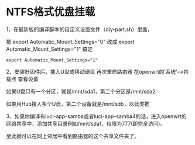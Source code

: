 # NTFS格式优盘挂载

1、在最新版的编译脚本的自定义设置文件（diy-part.sh）里面，

把 export Automatic_Mount_Settings="0" 改成 export Automatic_Mount_Settings="1" 搞定

````
export Automatic_Mount_Settings="1"
````

2、安装好固件后，插入U盘或移动硬盘 再次重启路由器 在openwrt的‘系统’-->挂载点 查看设备

如果U盘只有一个分区，就是/mnt/sda1，第二个分区是/mnt/sda2

如果用Hub接入多个U盘，第二个设备就是/mnt/sdb，以此类推

3、如果你编译有luci-app-samba或者luci-app-samba4的话，进入openwrt的网络共享中，添加共享目录例如/mnt/sda1，权限为777(即完全访问)。

至此就可以在网上邻居中看到路由器的这个共享文件夹了。
